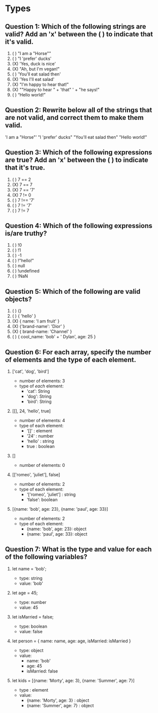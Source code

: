 # Types

## Question 1: Which of the following strings are valid? Add an 'x' between the ( ) to indicate that it's valid.

1. ( ) "I am a "Horse""
2. ( ) "I 'prefer' ducks'
3. (X) 'Yes, duck is nice'
4. (X) "Ah, but I\'m vegan!"
5. ( ) 'You'll eat salad then'
6. (X) 'Yes I\'ll eat salad'
7. (X) "I'm happy to hear that!"
8. (X) "\"Happy to hear " + 'that" ' + "he says!"
9. ( ) “Hello world!”


## Question 2: Rewrite below all of the strings that are not valid, and correct them to make them valid. 

'I am a "Horse"'
"I 'prefer' ducks"
"You'll eat salad then"
"Hello world!"

## Question 3: Which of the following expressions are true? Add an 'x' between the ( ) to indicate that it's true.

1. ( ) 7 == 2
2. (X) 7 == 7
3. (X) 7 == '7'
4. (X) 7 != 0
5. ( ) 7 !== '7'
6. ( ) 7 != '7'
7. ( ) 7 != 7


## Question 4: Which of the following expressions is/are truthy?

1. ( ) !0
2. ( ) !1
3. ( ) -1
4. ( ) !"hello!"
5. ( ) null
6. ( ) !undefined
7. ( ) !NaN


## Question 5: Which of the following are valid objects?

1. ( ) {}
2. ( ) { 'hello' }
3. (X) { name: 'I am fruit' }
4. (X) {'brand-name': 'Dior' }
5. (X) { brand-name: 'Channel' }
6. ( ) { cool_name: 'bob' + ' Dylan', age: 25 }


## Question 6: For each array, specify the number of elements and the type of each element.

1. ['cat', 'dog', 'bird']
    - number of elements: 3
    - type of _each_ element:
        - 'cat': String
        - 'dog': String
        - 'bird': String
2. [[], 24, 'hello', true]
    - number of elements: 4
    - type of each element: 
        - '[]' : element
        - '24' : number
        - 'hello' : string
        - true : boolean

3. []
    - number of elements: 0

4. [['romeo', 'juliet'], false]
    - number of elements: 2
    - type of each element:
        - '['romeo', 'juliet'] : string
        - 'false': boolean
5. [{name: 'bob', age: 23}, {name: 'paul', age: 33}]
    - number of elements: 2
    - type of each element:
        - {name: 'bob', age: 23}: object
        - {name: 'paul', age: 33}: object

## Question 7: What is the type and value for each of the following variables?

1. let  name = 'bob';
    - type: string
    - value: 'bob'

2. let age = 45;
    - type: number
    - value: 45

3. let isMarried = false;
    - type: boolean
    - value: false

4. let person = { name: name, age: age, isMarried: isMarried }
    - type: object
    - value: 
        - name: 'bob'
        - age: 45 
        - isMarried: false

5. let kids = [{name: 'Morty', age: 3}, {name: 'Summer', age: 7}]
    - type : element
    - value: 
        - {name: 'Morty', age: 3} : object
        - {name: 'Summer', age: 7} : object